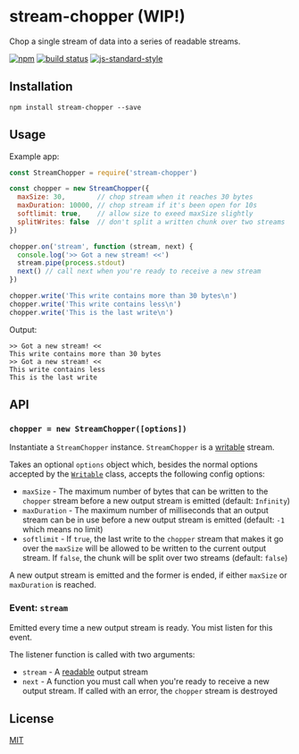 # stream-chopper (WIP!)

Chop a single stream of data into a series of readable streams.

[![npm](https://img.shields.io/npm/v/stream-chopper.svg)](https://www.npmjs.com/package/stream-chopper)
[![build status](https://travis-ci.org/watson/stream-chopper.svg?branch=master)](https://travis-ci.org/watson/stream-chopper)
[![js-standard-style](https://img.shields.io/badge/code%20style-standard-brightgreen.svg?style=flat)](https://github.com/feross/standard)

## Installation

```
npm install stream-chopper --save
```

## Usage

Example app:

```js
const StreamChopper = require('stream-chopper')

const chopper = new StreamChopper({
  maxSize: 30,        // chop stream when it reaches 30 bytes
  maxDuration: 10000, // chop stream if it's been open for 10s
  softlimit: true,    // allow size to exeed maxSize slightly
  splitWrites: false  // don't split a written chunk over two streams
})

chopper.on('stream', function (stream, next) {
  console.log('>> Got a new stream! <<')
  stream.pipe(process.stdout)
  next() // call next when you're ready to receive a new stream
})

chopper.write('This write contains more than 30 bytes\n')
chopper.write('This write contains less\n')
chopper.write('This is the last write\n')
```

Output:

```
>> Got a new stream! <<
This write contains more than 30 bytes
>> Got a new stream! <<
This write contains less
This is the last write
```

## API

### `chopper = new StreamChopper([options])`

Instantiate a `StreamChopper` instance. `StreamChopper` is a [writable]
stream.

Takes an optional `options` object which, besides the normal options
accepted by the [`Writable`][writable] class, accepts the following
config options:

- `maxSize` - The maximum number of bytes that can be written to the
  `chopper` stream before a new output stream is emitted (default:
  `Infinity`)
- `maxDuration` - The maximum number of milliseconds that an output
  stream can be in use before a new output stream is emitted (default:
  `-1` which means no limit)
- `softlimit` - If `true`, the last write to the `chopper` stream that
  makes it go over the `maxSize` will be allowed to be written to the
  current output stream. If `false`, the chunk will be split over two
  streams (default: `false`)

A new output stream is emitted and the former is ended, if either
`maxSize` or `maxDuration` is reached.

### Event: `stream`

Emitted every time a new output stream is ready. You mist listen for
this event.

The listener function is called with two arguments:

- `stream` - A [readable] output stream
- `next` - A function you must call when you're ready to receive a new
  output stream. If called with an error, the `chopper` stream is
  destroyed

## License

[MIT](https://github.com/watson/stream-chopper/blob/master/LICENSE)

[writable]: https://nodejs.org/api/stream.html#stream_class_stream_writable
[readable]: https://nodejs.org/api/stream.html#stream_class_stream_readable
